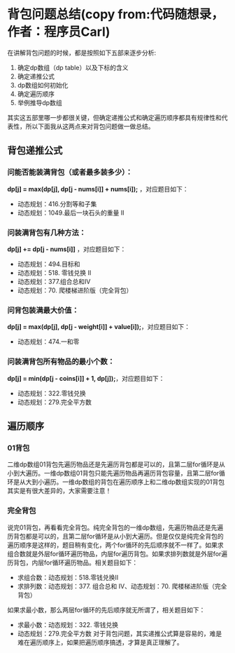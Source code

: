 # 背包问题总结(copy from:代码随想录，作者：程序员Carl)

在讲解背包问题的时候，都是按照如下五部来逐步分析:
1. 确定dp数组（dp table）以及下标的含义
2. 确定递推公式
3. dp数组如何初始化
4. 确定遍历顺序
5. 举例推导dp数组  
   
其实这五部⾥哪⼀步都很关键，但确定递推公式和确定遍历顺序都具有规律性和代表性，所以下⾯我从这两点来对背包问题做⼀做总结。

## 背包递推公式
### 问能否能装满背包（或者最多装多少）：
**dp[j] = max(dp[j], dp[j - nums[i]] + nums[i]);** ，对应题⽬如下：
- 动态规划：416.分割等和⼦集
- 动态规划：1049.最后⼀块⽯头的重量 II

### 问装满背包有⼏种⽅法：
**dp[j] += dp[j - nums[i]]** ，对应题⽬如下：
- 动态规划：494.⽬标和
- 动态规划：518. 零钱兑换 II
- 动态规划：377.组合总和Ⅳ
- 动态规划：70. 爬楼梯进阶版（完全背包）

### 问背包装满最⼤价值：
**dp[j] = max(dp[j], dp[j - weight[i]] + value[i]);**，对应题⽬如下：
- 动态规划：474.⼀和零
  
### 问装满背包所有物品的最⼩个数：
**dp[j] = min(dp[j - coins[i]] + 1, dp[j]);**，对应题⽬如下：
- 动态规划：322.零钱兑换
- 动态规划：279.完全平⽅数

## 遍历顺序
### 01背包

⼆维dp数组01背包先遍历物品还是先遍历背包都是可以的，且第⼆层for循环是从⼩到⼤遍历。⼀维dp数组01背包只能先遍历物品再遍历背包容量，且第⼆层for循环是从⼤到⼩遍历。⼀维dp数组的背包在遍历顺序上和⼆维dp数组实现的01背包其实是有很⼤差异的，⼤家需要注意！

### 完全背包

说完01背包，再看看完全背包。纯完全背包的⼀维dp数组，先遍历物品还是先遍历背包都是可以的，且第⼆层for循环是从⼩到⼤遍历。但是仅仅是纯完全背包的遍历顺序是这样的，题⽬稍有变化，两个for循环的先后顺序就不⼀样了。如果求组合数就是外层for循环遍历物品，内层for遍历背包。如果求排列数就是外层for遍历背包，内层for循环遍历物品。相关题⽬如下：
- 求组合数：动态规划：518.零钱兑换II
- 求排列数：动态规划：377. 组合总和 Ⅳ、动态规划：70. 爬楼梯进阶版（完全背包）
  
如果求最⼩数，那么两层for循环的先后顺序就⽆所谓了，相关题⽬如下：
- 求最⼩数：动态规划：322. 零钱兑换
- 动态规划：279.完全平⽅数
对于背包问题，其实递推公式算是容易的，难是难在遍历顺序上，如果把遍历顺序搞透，才算是真正理解了。